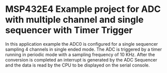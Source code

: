 # MSP432E4 Example project for ADC with multiple channel and single sequencer with Timer Trigger

In this application example the ADC0 is configured for a single sequencer sampling 4 channels
 in single ended mode. The ADC is triggered by a timer running in periodic mode with a sampling
 frequency of 10 KHz. After the conversion is completed an interrupt is generated by the ADC 
 Sequencer and the data is read by the CPU to be displayed on the serial console.
